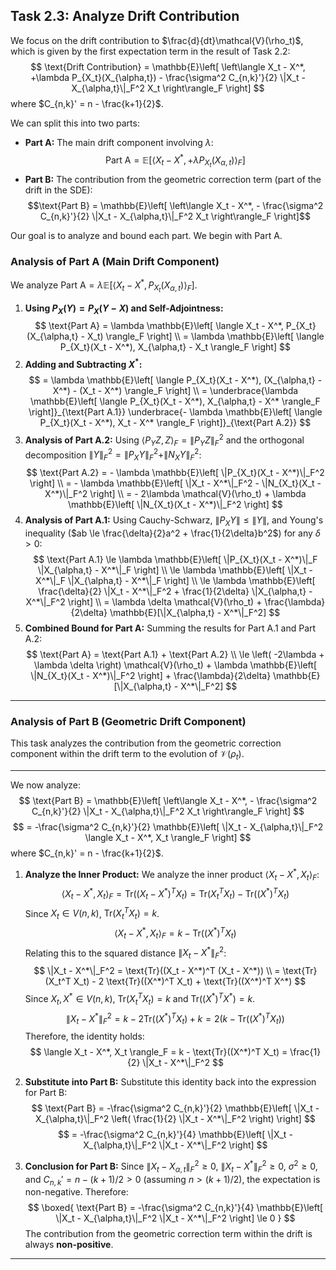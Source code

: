 ## Task 2.3: Analyze Drift Contribution

We focus on the drift contribution to $\frac{d}{dt}\mathcal{V}(\rho_t)$, which is given by the first expectation term in the result of Task 2.2:
$$
\text{Drift Contribution} = \mathbb{E}\left[ \left\langle X_t - X^*, +\lambda P_{X_t}(X_{\alpha,t}) - \frac{\sigma^2 C_{n,k}'}{2} \|X_t - X_{\alpha,t}\|_F^2 X_t \right\rangle_F \right]
$$
where $C_{n,k}' = n - \frac{k+1}{2}$.

We can split this into two parts:

* **Part A:** The main drift component involving $\lambda$:
    $$\text{Part A} = \mathbb{E}\left[ \left\langle X_t - X^*, +\lambda P_{X_t}(X_{\alpha,t}) \right\rangle_F \right]$$
* **Part B:** The contribution from the geometric correction term (part of the drift in the SDE):
    $$\text{Part B} = \mathbb{E}\left[ \left\langle X_t - X^*, - \frac{\sigma^2 C_{n,k}'}{2} \|X_t - X_{\alpha,t}\|_F^2 X_t \right\rangle_F \right]$$

Our goal is to analyze and bound each part. We begin with Part A.

### Analysis of Part A (Main Drift Component)

We analyze $\text{Part A} = \lambda \mathbb{E}\left[ \langle X_t - X^*, P_{X_t}(X_{\alpha,t}) \rangle_F \right]$.

1.  **Using $P_X(Y) = P_X(Y-X)$ and Self-Adjointness:**
    $$
    \text{Part A} = \lambda \mathbb{E}\left[ \langle X_t - X^*, P_{X_t}(X_{\alpha,t} - X_t) \rangle_F \right] \\
    = \lambda \mathbb{E}\left[ \langle P_{X_t}(X_t - X^*), X_{\alpha,t} - X_t \rangle_F \right]
    $$
2.  **Adding and Subtracting $X^*$:**
    $$
    = \lambda \mathbb{E}\left[ \langle P_{X_t}(X_t - X^*), (X_{\alpha,t} - X^*) - (X_t - X^*) \rangle_F \right] \\
    = \underbrace{\lambda \mathbb{E}\left[ \langle P_{X_t}(X_t - X^*), X_{\alpha,t} - X^* \rangle_F \right]}_{\text{Part A.1}} \underbrace{- \lambda \mathbb{E}\left[ \langle P_{X_t}(X_t - X^*), X_t - X^* \rangle_F \right]}_{\text{Part A.2}}
    $$
3.  **Analysis of Part A.2:** Using $\langle P_Y Z, Z \rangle_F = \|P_Y Z\|_F^2$ and the orthogonal decomposition $\|Y\|_F^2 = \|P_X Y\|_F^2 + \|N_X Y\|_F^2$:
    $$
    \text{Part A.2} = - \lambda \mathbb{E}\left[ \|P_{X_t}(X_t - X^*)\|_F^2 \right] \\
    = - \lambda \mathbb{E}\left[ \|X_t - X^*\|_F^2 - \|N_{X_t}(X_t - X^*)\|_F^2 \right] \\
    = - 2\lambda \mathcal{V}(\rho_t) + \lambda \mathbb{E}\left[ \|N_{X_t}(X_t - X^*)\|_F^2 \right]
    $$
4.  **Analysis of Part A.1:** Using Cauchy-Schwarz, $\|P_X Y\| \le \|Y\|$, and Young's inequality ($ab \le \frac{\delta}{2}a^2 + \frac{1}{2\delta}b^2$) for any $\delta > 0$:
    $$
    \text{Part A.1} \le \lambda \mathbb{E}\left[ \|P_{X_t}(X_t - X^*)\|_F \|X_{\alpha,t} - X^*\|_F \right] \\
    \le \lambda \mathbb{E}\left[ \|X_t - X^*\|_F \|X_{\alpha,t} - X^*\|_F \right] \\
    \le \lambda \mathbb{E}\left[ \frac{\delta}{2} \|X_t - X^*\|_F^2 + \frac{1}{2\delta} \|X_{\alpha,t} - X^*\|_F^2 \right] \\
    = \lambda \delta \mathcal{V}(\rho_t) + \frac{\lambda}{2\delta} \mathbb{E}[\|X_{\alpha,t} - X^*\|_F^2]
    $$
5.  **Combined Bound for Part A:** Summing the results for Part A.1 and Part A.2:
    $$
    \text{Part A} = \text{Part A.1} + \text{Part A.2} \\
    \le \left( -2\lambda + \lambda \delta \right) \mathcal{V}(\rho_t) + \lambda \mathbb{E}\left[ \|N_{X_t}(X_t - X^*)\|_F^2 \right] + \frac{\lambda}{2\delta} \mathbb{E}[\|X_{\alpha,t} - X^*\|_F^2]
    $$

---
### Analysis of Part B (Geometric Drift Component)

This task analyzes the contribution from the geometric correction component within the drift term to the evolution of $\mathcal{V}(\rho_t)$.

---

We now analyze:
    $$
    \text{Part B} = \mathbb{E}\left[ \left\langle X_t - X^*, - \frac{\sigma^2 C_{n,k}'}{2} \|X_t - X_{\alpha,t}\|_F^2 X_t \right\rangle_F \right]
    $$
    $$
    = -\frac{\sigma^2 C_{n,k}'}{2} \mathbb{E}\left[ \|X_t - X_{\alpha,t}\|_F^2 \langle X_t - X^*, X_t \rangle_F \right]
    $$
    where $C_{n,k}' = n - \frac{k+1}{2}$.

1.  **Analyze the Inner Product:**
    We analyze the inner product $\langle X_t - X^*, X_t \rangle_F$:
    $$
    \langle X_t - X^*, X_t \rangle_F = \text{Tr}((X_t - X^*)^T X_t) = \text{Tr}(X_t^T X_t) - \text{Tr}((X^*)^T X_t)
    $$
    Since $X_t \in V(n,k)$, $\text{Tr}(X_t^T X_t) = k$.
    $$
    \langle X_t - X^*, X_t \rangle_F = k - \text{Tr}((X^*)^T X_t)
    $$
    Relating this to the squared distance $\|X_t - X^*\|_F^2$:
    $$
    \|X_t - X^*\|_F^2 = \text{Tr}((X_t - X^*)^T (X_t - X^*)) \\
    = \text{Tr}(X_t^T X_t) - 2 \text{Tr}((X^*)^T X_t) + \text{Tr}((X^*)^T X^*)
    $$
    Since $X_t, X^* \in V(n,k)$, $\text{Tr}(X_t^T X_t) = k$ and $\text{Tr}((X^*)^T X^*) = k$.
    $$
    \|X_t - X^*\|_F^2 = k - 2 \text{Tr}((X^*)^T X_t) + k = 2(k - \text{Tr}((X^*)^T X_t))
    $$
    Therefore, the identity holds:
    $$
    \langle X_t - X^*, X_t \rangle_F = k - \text{Tr}((X^*)^T X_t) = \frac{1}{2} \|X_t - X^*\|_F^2
    $$

2.  **Substitute into Part B:**
    Substitute this identity back into the expression for Part B:
    $$
    \text{Part B} = -\frac{\sigma^2 C_{n,k}'}{2} \mathbb{E}\left[ \|X_t - X_{\alpha,t}\|_F^2 \left( \frac{1}{2} \|X_t - X^*\|_F^2 \right) \right]
    $$
    $$
    = -\frac{\sigma^2 C_{n,k}'}{4} \mathbb{E}\left[ \|X_t - X_{\alpha,t}\|_F^2 \|X_t - X^*\|_F^2 \right]
    $$

3.  **Conclusion for Part B:**
    Since $\|X_t - X_{\alpha,t}\|_F^2 \ge 0$, $\|X_t - X^*\|_F^2 \ge 0$, $\sigma^2 \ge 0$, and $C_{n,k}' = n - (k+1)/2 > 0$ (assuming $n > (k+1)/2$), the expectation is non-negative. Therefore:
    $$
    \boxed{
    \text{Part B} = -\frac{\sigma^2 C_{n,k}'}{4} \mathbb{E}\left[ \|X_t - X_{\alpha,t}\|_F^2 \|X_t - X^*\|_F^2 \right] \le 0
    }
    $$
    The contribution from the geometric correction term within the drift is always **non-positive**.

---